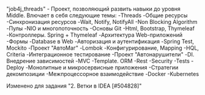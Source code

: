 "job4j_threads" - Проект, позволяющий развить навыки до уровня Middle. 
Влючает в себя следующие темы:
-Threads
-Общие ресурсы
-Синхронизация ресурсов
-Wait, Notify, NotifyAll
-Non Blocking Algorithm
-Пулы
-NIO и многопоточность
-Основы Git
-Html, Bootstrap, Thymeleaf
-Контроллеры. Spring + Thymeleaf
-Архитектура Web-приложений
-Формы
-Database в Web
-Авторизация и аутентификация
-Spring Test, Mockito
-Проект "АвтоМаг"
-Lombok
-Конфигурирование, Mapping
-HQL, Criteria
-Интеграционное тестирование
-Проект "Автонарушители"
-DI. Внедрение зависимостей
-MVC
-Template. ORM
-Rest
-Security
-Tests
-Deploy
-Монолитные и микросервисные приложения
-Стратегии декомпозиции
-Межпроцессорное взаимодействие
-Docker
-Kubernetes

Изменено для задания "2. Ветки в IDEA [#504828]"